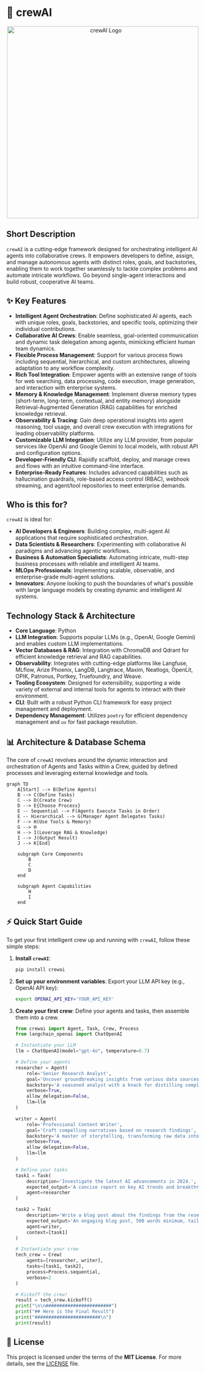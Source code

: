 
# 🚀 crewAI

<p align="center"><img src="./docs/images/crewai_logo.png" alt="crewAI Logo" width="500"></p>

## Short Description
`crewAI` is a cutting-edge framework designed for orchestrating intelligent AI agents into collaborative crews. It empowers developers to define, assign, and manage autonomous agents with distinct roles, goals, and backstories, enabling them to work together seamlessly to tackle complex problems and automate intricate workflows. Go beyond single-agent interactions and build robust, cooperative AI teams.

## ✨ Key Features

*   **Intelligent Agent Orchestration**: Define sophisticated AI agents, each with unique roles, goals, backstories, and specific tools, optimizing their individual contributions.
*   **Collaborative AI Crews**: Enable seamless, goal-oriented communication and dynamic task delegation among agents, mimicking efficient human team dynamics.
*   **Flexible Process Management**: Support for various process flows including sequential, hierarchical, and custom architectures, allowing adaptation to any workflow complexity.
*   **Rich Tool Integration**: Empower agents with an extensive range of tools for web searching, data processing, code execution, image generation, and interaction with enterprise systems.
*   **Memory & Knowledge Management**: Implement diverse memory types (short-term, long-term, contextual, and entity memory) alongside Retrieval-Augmented Generation (RAG) capabilities for enriched knowledge retrieval.
*   **Observability & Tracing**: Gain deep operational insights into agent reasoning, tool usage, and overall crew execution with integrations for leading observability platforms.
*   **Customizable LLM Integration**: Utilize any LLM provider, from popular services like OpenAI and Google Gemini to local models, with robust API and configuration options.
*   **Developer-Friendly CLI**: Rapidly scaffold, deploy, and manage crews and flows with an intuitive command-line interface.
*   **Enterprise-Ready Features**: Includes advanced capabilities such as hallucination guardrails, role-based access control (RBAC), webhook streaming, and agent/tool repositories to meet enterprise demands.

## Who is this for?
`crewAI` is ideal for:
*   **AI Developers & Engineers**: Building complex, multi-agent AI applications that require sophisticated orchestration.
*   **Data Scientists & Researchers**: Experimenting with collaborative AI paradigms and advancing agentic workflows.
*   **Business & Automation Specialists**: Automating intricate, multi-step business processes with reliable and intelligent AI teams.
*   **MLOps Professionals**: Implementing scalable, observable, and enterprise-grade multi-agent solutions.
*   **Innovators**: Anyone looking to push the boundaries of what's possible with large language models by creating dynamic and intelligent AI systems.

## Technology Stack & Architecture

*   **Core Language**: Python
*   **LLM Integration**: Supports popular LLMs (e.g., OpenAI, Google Gemini) and enables custom LLM implementations.
*   **Vector Databases & RAG**: Integration with ChromaDB and Qdrant for efficient knowledge retrieval and RAG capabilities.
*   **Observability**: Integrates with cutting-edge platforms like Langfuse, MLflow, Arize Phoenix, LangDB, Langtrace, Maxim, Neatlogs, OpenLit, OPIK, Patronus, Portkey, Truefoundry, and Weave.
*   **Tooling Ecosystem**: Designed for extensibility, supporting a wide variety of external and internal tools for agents to interact with their environment.
*   **CLI**: Built with a robust Python CLI framework for easy project management and deployment.
*   **Dependency Management**: Utilizes `poetry` for efficient dependency management and `uv` for fast package resolution.

## 📊 Architecture & Database Schema

The core of `crewAI` revolves around the dynamic interaction and orchestration of Agents and Tasks within a Crew, guided by defined processes and leveraging external knowledge and tools.

```mermaid
graph TD
    A[Start] --> B(Define Agents)
    B --> C(Define Tasks)
    C --> D(Create Crew)
    D --> E{Choose Process}
    E -- Sequential --> F(Agents Execute Tasks in Order)
    E -- Hierarchical --> G(Manager Agent Delegates Tasks)
    F --> H(Use Tools & Memory)
    G --> H
    H --> I(Leverage RAG & Knowledge)
    I --> J(Output Result)
    J --> K[End]

    subgraph Core Components
        B
        C
        D
    end

    subgraph Agent Capabilities
        H
        I
    end
```

## ⚡ Quick Start Guide

To get your first intelligent crew up and running with `crewAI`, follow these simple steps:

1.  **Install `crewAI`**:
    ```bash
    pip install crewai
    ```

2.  **Set up your environment variables**:
    Export your LLM API key (e.g., OpenAI API key):
    ```bash
    export OPENAI_API_KEY='YOUR_API_KEY'
    ```

3.  **Create your first crew**:
    Define your agents and tasks, then assemble them into a crew.

    ```python
    from crewai import Agent, Task, Crew, Process
    from langchain_openai import ChatOpenAI

    # Instantiate your LLM
    llm = ChatOpenAI(model="gpt-4o", temperature=0.7)

    # Define your agents
    researcher = Agent(
        role='Senior Research Analyst',
        goal='Uncover groundbreaking insights from various data sources',
        backstory='A seasoned analyst with a knack for distilling complex information into actionable insights.',
        verbose=True,
        allow_delegation=False,
        llm=llm
    )

    writer = Agent(
        role='Professional Content Writer',
        goal='Craft compelling narratives based on research findings',
        backstory='A master of storytelling, transforming raw data into engaging articles.',
        verbose=True,
        allow_delegation=False,
        llm=llm
    )

    # Define your tasks
    task1 = Task(
        description='Investigate the latest AI advancements in 2024.',
        expected_output='A concise report on key AI trends and breakthroughs.',
        agent=researcher
    )

    task2 = Task(
        description='Write a blog post about the findings from the research report.',
        expected_output='An engaging blog post, 500 words minimum, tailored for a tech audience.',
        agent=writer,
        context=[task1]
    )

    # Instantiate your crew
    tech_crew = Crew(
        agents=[researcher, writer],
        tasks=[task1, task2],
        process=Process.sequential,
        verbose=2
    )

    # Kickoff the crew!
    result = tech_crew.kickoff()
    print("\n\n########################")
    print("## Here is the Final Result")
    print("########################\n")
    print(result)
    ```

## 📜 License

This project is licensed under the terms of the **MIT License**. For more details, see the [LICENSE](LICENSE) file.

